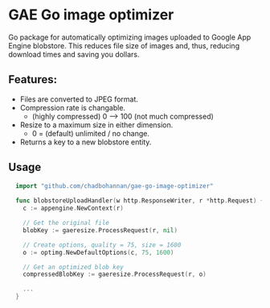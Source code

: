 GAE Go image optimizer
======================

Go package for automatically optimizing images uploaded to Google App Engine blobstore. This reduces file size of images and, thus, reducing download times and saving you dollars.

Features:
---------
  * Files are converted to JPEG format.
  * Compression rate is changable.
    * (highly compressed) 0 --> 100 (not much compressed)
  * Resize to a maximum size in either dimension.
    * 0 = (default) unlimited / no change.
  * Returns a key to a new blobstore entity.

Usage
-----
  ```go
    import "github.com/chadbohannan/gae-go-image-optimizer"
    
    func blobstoreUploadHandler(w http.ResponseWriter, r *http.Request) {
      c := appengine.NewContext(r)

      // Get the original file
	  blobKey := gaeresize.ProcessRequest(r, nil)

      // Create options, quality = 75, size = 1600
      o := optimg.NewDefaultOptions(c, 75, 1600)

      // Get an optimized blob key
      compressedBlobKey := gaeresize.ProcessRequest(r, o)

      ...
    }
  ```
